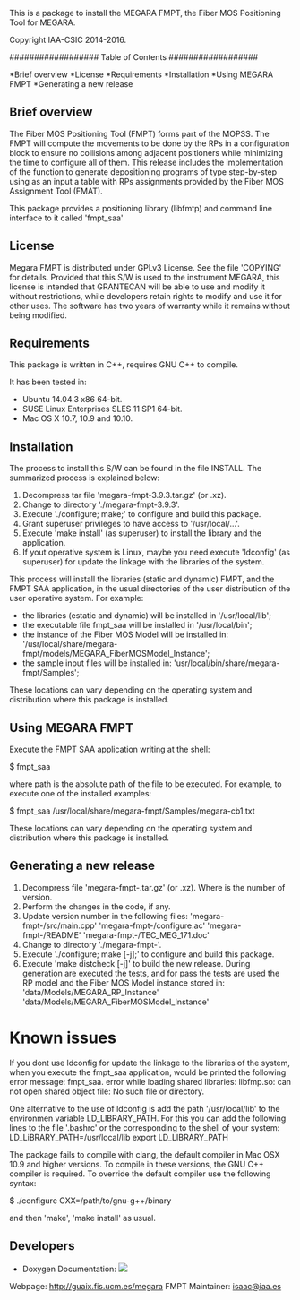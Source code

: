 This is a package to install the MEGARA FMPT, the Fiber MOS Positioning Tool for MEGARA.

Copyright IAA-CSIC 2014-2016.

##################
Table of Contents
##################

*Brief overview
*License
*Requirements
*Installation
*Using MEGARA FMPT
*Generating a new release

Brief overview
-----------------------------------
The Fiber MOS Positioning Tool (FMPT) forms part of the MOPSS. The FMPT will compute the movements to be done by the RPs in a configuration block to ensure no collisions among adjacent positioners while minimizing the time to configure all of them. This release includes the implementation of the function to generate depositioning programs of type step-by-step using as an input a table with RPs assignments provided by the Fiber MOS Assignment Tool (FMAT).

This package provides a positioning library (libfmtp) and command line interface
to it called 'fmpt_saa'

License
-----------------------------------

Megara FMPT is distributed under GPLv3 License. See the file 'COPYING' for details.
Provided that this S/W is used to the instrument MEGARA, this license is intended that GRANTECAN will be able to use and modify it without restrictions, while developers retain rights to modify and use it for other uses. The software has two years of warranty while it remains without being modified.

Requirements
----------------------------------

This package is written in C++, requires GNU C++ to compile.

It has been tested in:
- Ubuntu 14.04.3 x86 64-bit.
- SUSE Linux Enterprises SLES 11 SP1 64-bit.
- Mac OS X 10.7, 10.9 and 10.10.

Installation
---------------------------------

The process to install this S/W can be found in the file INSTALL. The summarized process is explained below:

1. Decompress tar file 'megara-fmpt-3.9.3.tar.gz' (or .xz).
2. Change to directory './megara-fmpt-3.9.3'.
3. Execute './configure; make;' to configure and build this package.
4. Grant superuser privileges to have access to '/usr/local/...'.
5. Execute 'make install' (as superuser) to install the library and the application. 
6. If yout operative system is Linux, maybe you need execute 'ldconfig' (as superuser) for update the linkage with the libraries of the system.

This process will install the libraries (static and dynamic) FMPT, and the FMPT SAA application, in the usual directories of the user distribution of the user operative system. For example:
- the libraries (estatic and dynamic) will be installed in '/usr/local/lib';
- the executable file fmpt_saa will be installed in '/usr/local/bin';
- the instance of the Fiber MOS Model will be installed in: '/usr/local/share/megara-fmpt/models/MEGARA_FiberMOSModel_Instance';
- the sample input files will be installed in: 'usr/local/bin/share/megara-fmpt/Samples';

These locations can vary depending on the operating system and distribution where this package is installed.

Using MEGARA FMPT
---------------------------------

Execute the FMPT SAA application writing at the shell:

$ fmpt_saa <path>

where path is the absolute path of the file to be executed. For example, to execute one of the installed examples:

$ fmpt_saa /usr/local/share/megara-fmpt/Samples/megara-cb1.txt

These locations can vary depending on the operating system and distribution where this package is installed.

Generating a new release
---------------------------------

1. Decompress file 'megara-fmpt-<n>.tar.gz' (or .xz). Where <n> is the number of version.
2. Perform the changes in the code, if any.
3. Update version number in the following files:
     'megara-fmpt-<n>/src/main.cpp'
     'megara-fmpt-<n>/configure.ac'
     'megara-fmpt-<n>/README'
     'megara-fmpt-<n>/TEC_MEG_171.doc'
4. Change to directory './megara-fmpt-<n>'.
5. Execute './configure; make [-j];' to configure and build this package.
6. Execute 'make distcheck [-j]' to build the new release.
   During generation are executed the tests, and for pass the tests are used the RP model and the Fiber MOS Model instance stored in:
    'data/Models/MEGARA_RP_Instance'
    'data/Models/MEGARA_FiberMOSModel_Instance'

Known issues
============
If you dont use ldconfig for update the linkage to the libraries of the system, when you execute the fmpt_saa application, would be printed the following error message:
	fmpt_saa. error while loading shared libraries: libfmp.so: can not open shared object file: No such file or directory.

One alternative to the use of ldconfig is add the path '/usr/local/lib' to the environmen variable LD_LIBRARY_PATH.
For this you can add the following lines to the file '.bashrc' or the corresponding to the shell of your system:
	LD_LiBRARY_PATH=/usr/local/lib
	export LD_LIBRARY_PATH

The package fails to compile with clang, the default compiler in Mac OSX 10.9
and higher versions. To compile in these versions, the GNU C++ compiler is required.
To override the default compiler use the following syntax:

$ ./configure CXX=/path/to/gnu-g++/binary

and then 'make', 'make install' as usual.

Developers
----------

* Doxygen Documentation: <a href="https://codedocs.xyz/guaix-ucm/megara-fmpt/"><img src="https://codedocs.xyz/guaix-ucm/megara-fmpt.svg"/></a>


Webpage: http://guaix.fis.ucm.es/megara 
FMPT Maintainer: isaac@iaa.es

